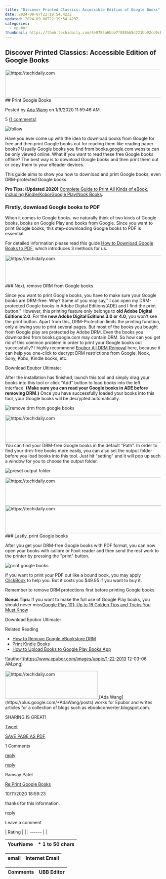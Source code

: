 ```yaml
---
title: "Discover Printed Classics: Accessible Edition of Google Books"
date: 2024-09-07T22:19:54.423Z
updated: 2024-09-08T22:19:54.423Z
categories:
  - epubor
thumbnail: https://thmb.techidaily.com/4e0785a6bbb7f888bb5d221bb92cd0cb4855dc6ae8cb9e04372b123059b2f388.jpg
---
```


## Discover Printed Classics: Accessible Edition of Google Books

<!-- affiliate ads begin -->
<a href="https://appsumo.8odi.net/c/5597632/2130890/7443" target="_top" id="2130890">
  <img src="//a.impactradius-go.com/display-ad/7443-2130890" border="0" alt="https://techidaily.com" width="728" height="90"/>
</a>
<img height="0" width="0" src="https://appsumo.8odi.net/i/5597632/2130890/7443" style="position:absolute;visibility:hidden;" border="0" />
<!-- affiliate ads end -->
## Print Google Books

Posted by [Ada Wang](https://plus.google.com/+AdaWang/posts) on 1/9/2020 11:59:46 AM.

5 [(1 comments)](http://www.epubor.com/#comment-area) 



![follow](http://www.epubor.com/images/follow.png)

Have you ever come up with the idea to download books from Google for free and then print Google books out for reading them like reading paper books? Usually Google books you find from books.google.com website can be only viewed online. What if you want to read these free Google books offline? The best way is to download Google books and then print them out or copy them to your eReader devices.

This guide aims to show you how to download and print Google books, even DRM-protected Google books. 

**Pro Tips: (Updated 2020)** [Complete Guide to Print All Kinds of eBook, including Kindle/Kobo/Google Play/Nook Books](https://tools.techidaily.com/epubor/products/).

### Firstly, download Google books to PDF

When it comes to Google books, we naturally think of two kinds of Google books, books on Google Play and books from Google. Since you want to print Google books, this step-downloading Google books to PDF is essential. 

For detailed information please read this guide [How to Download Google Books to PDF](https://tools.techidaily.com/epubor/products/), which introduces 3 methods for us.

<!-- affiliate ads begin -->
<a href="https://ephamedtechinc.pxf.io/c/5597632/2123509/26400" target="_top" id="2123509">
  <img src="//a.impactradius-go.com/display-ad/26400-2123509" border="0" alt="https://techidaily.com" width="728" height="90"/>
</a>
<img height="0" width="0" src="https://ephamedtechinc.pxf.io/i/5597632/2123509/26400" style="position:absolute;visibility:hidden;" border="0" />
<!-- affiliate ads end -->
### Next, remove DRM from Google books

Since you want to print Google books, you have to make sure your Google books are DRM-free. Why? Some of you may say," I can open my DRM-protected Google books in Adobe Digital Editions(ADE) and I find the print button." However, this printing feature only belongs to **old Adobe Digital Editions 2.0**. For the **new Adobe Digital Editions 3.0 or 4.0,** you won't see the print button. Apart from this, DRM-Protection limits the printing function, only allowing you to print several pages. But most of the books you bought from Google play are protected by Adobe DRM. Even the books you downloaded from books.google.com may contain DRM. So how can you get rid of this common problem in order to print your Google books out successfully? I highly recommend [Epubor All DRM Removal](https://tools.techidaily.com/epubor/drm-removal-tools/) here, because it can help you one-click to decrypt DRM restrictions from Google, Nook, Sony, Kobo, Kindle books, etc.

Download Epubor Ultimate:

[](https://tools.techidaily.com/epubor/ultimate/) [](https://tools.techidaily.com/epubor/ultimate/) 

After the installation has finished, launch this tool and simply drag your books into this tool or click "Add" button to load books into the left interface. **(Make sure you can read your Google books in ADE before removing DRM.)** Once you have successfully loaded your books into this tool, your Google books will be decrypted automatically. 

![remove drm from google books](http://www.epubor.com/images/uppic/remove-drm-from-google-books.jpg)

<!-- affiliate ads begin -->
<a href="https://appsumo.8odi.net/c/5597632/2123750/7443" target="_top" id="2123750">
  <img src="//a.impactradius-go.com/display-ad/7443-2123750" border="0" alt="https://techidaily.com" width="728" height="90"/>
</a>
<img height="0" width="0" src="https://appsumo.8odi.net/i/5597632/2123750/7443" style="position:absolute;visibility:hidden;" border="0" />
<!-- affiliate ads end -->
You can find your DRM-free Google books in the default "Path". In order to find your drm-free books more easily, you can also set the output folder before you load books into this tool. Just hit "setting" and it will pop up such a window for you to choose the output folder. 

![preset output folder](http://www.epubor.com/images/uppic/preset-output-folder.jpg)

<!-- affiliate ads begin -->
<a href="https://ursime.pxf.io/c/5597632/2136548/16384" target="_top" id="2136548">
  <img src="//a.impactradius-go.com/display-ad/16384-2136548" border="0" alt="https://techidaily.com" width="728" height="90"/>
</a>
<img height="0" width="0" src="https://ursime.pxf.io/i/5597632/2136548/16384" style="position:absolute;visibility:hidden;" border="0" />
<!-- affiliate ads end -->
<!-- affiliate ads begin -->
<a href="https://unicoeye.pxf.io/c/5597632/2134238/18498" target="_top" id="2134238">
  <img src="//a.impactradius-go.com/display-ad/18498-2134238" border="0" alt="https://techidaily.com" width="728" height="90"/>
</a>
<img height="0" width="0" src="https://unicoeye.pxf.io/i/5597632/2134238/18498" style="position:absolute;visibility:hidden;" border="0" />
<!-- affiliate ads end -->
### Lastly, print Google books

After you get your DRM-free Google books with PDF format, you can now open your books with calibre or Foxit reader and then send the rest work to the printer by pressing the "print" button. 

![print google books](http://www.epubor.com/images/uppic/print-google-books.jpg)

If you want to print your PDF out like a bound book, you may apply [ClickBook](http://www.bluesquirrel.com/products/clickbook/print%5Fgoogle%5Fbook.html) to help you. But it costs you $49.95 if you want to buy it.

Remember to remove DRM protections first before printing Google books.

**Bonus Tips:** If you want to make the full use of Google Play books, you should never miss[Google Play 101: Up to 16 Golden Tips and Tricks You Must Know](https://tools.techidaily.com/epubor/products/)

Download Epubor Ultimate:

[](https://tools.techidaily.com/epubor/ultimate/) [](https://tools.techidaily.com/epubor/ultimate/) 

Related Reading

* [How to Remove Google eBookstore DRM](https://tools.techidaily.com/epubor/products/)
* [Print Kindle Books](https://tools.techidaily.com/epubor/products/)
* [How to Upload Books to Google Play Books App](https://tools.techidaily.com/epubor/products/)

![author](https://www.epubor.com/images/uppic/1-22-2013 12-03-06 AM.png)

<!-- affiliate ads begin -->
<a href="https://25home.pxf.io/c/5597632/2123478/16836" target="_top" id="2123478">
  <img src="//a.impactradius-go.com/display-ad/16836-2123478" border="0" alt="https://techidaily.com" width="300" height="90"/>
</a>
<img height="0" width="0" src="https://25home.pxf.io/i/5597632/2123478/16836" style="position:absolute;visibility:hidden;" border="0" />
<!-- affiliate ads end -->
[Ada Wang](https://plus.google.com/+AdaWang/posts) works for Epubor and writes articles for a collection of blogs such as ebookconverter.blogspot.com.

SHARING IS GREAT!

[Tweet](https://twitter.com/share) 

[SAVE PAGE AS PDF](https://tools.techidaily.com/epubor/products/) 



1 Comments

[reply](https://tools.techidaily.com/epubor/products/) 

[reply](https://tools.techidaily.com/epubor/products/) 

Ramsay Patel

[Re:Print Google Books](https://tools.techidaily.com/epubor/products/)

10/11/2020 18:59:23

thanks for this information.

[reply](https://tools.techidaily.com/epubor/products/) 

Leave a comment

| Rating |  |
| ------ |  |

| YourName | \*  1 to 50 chars |
| -------- | ----------------- |

| email | Internet Email |
| ----- | -------------- |

| Comments | UBB Editor |
| -------- | ---------- |

<ins class="adsbygoogle"
     style="display:block"
     data-ad-format="autorelaxed"
     data-ad-client="ca-pub-7571918770474297"
     data-ad-slot="1223367746"></ins>



<ins class="adsbygoogle"
     style="display:block"
     data-ad-client="ca-pub-7571918770474297"
     data-ad-slot="8358498916"
     data-ad-format="auto"
     data-full-width-responsive="true"></ins>


